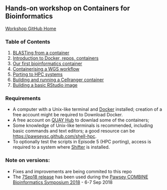 ## Hands-on workshop on Containers for Bioinformatics

[Workshop GitHub Home](https://github.com/PawseySC/bio-workshop-18)

### Table of Contents
1. [BLASTing from a container](https://github.com/PawseySC/bio-workshop-18/blob/master/1.blast.md)
2. [Introduction to Docker, repos, containers](https://github.com/PawseySC/bio-workshop-18/blob/master/2.containers.md)
3. [Our first bioinformatics container](https://github.com/PawseySC/bio-workshop-18/blob/master/3.fastqc.md)
4. [Containerising a WGS workflow](https://github.com/PawseySC/bio-workshop-18/blob/master/4.wgs_workflow.md)
5. [Porting to HPC systems](https://github.com/PawseySC/bio-workshop-18/blob/master/5.hpc.md)
6. [Building and running a Cellranger container](https://github.com/PawseySC/bio-workshop-18/blob/master/6.cellranger.md)
7. [Building a basic RStudio image](https://github.com/PawseySC/bio-workshop-18/blob/master/7.rstudio_build.md)

### Requirements
- A computer with a Unix-like terminal and [Docker](https://www.docker.com) installed;
creation of a free account might be required to Download Docker.
- A free account on [QUAY Hub](https://quay.io) to downlad some of the containers;
- Some knowledge of Unix-like terminals is recommended, including basic commands and text editors;
a good resource can be https://pawseysc.github.com/shell-hpc.
- To optionally test the scripts in Episode 5 (HPC porting),
access is required to a system where [Shifter](https://github.com/NERSC/shifter) is installed.

### Note on versions:
- Fixes and improvements are being commited to this repo
- The [7Sep18 release](https://github.com/PawseySC/bio-workshop-18/releases/tag/7Sep18) has been used during the 
[Pawsey COMBINE Bioinformatics Symposium 2018](https://www.pawsey.org.au/bio-symposium) - 6-7 Sep 2018
